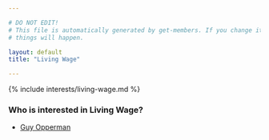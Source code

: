 ```yaml
---

# DO NOT EDIT!
# This file is automatically generated by get-members. If you change it, bad
# things will happen.

layout: default
title: "Living Wage"

---
```


{% include interests/living-wage.md %}

### Who is interested in Living Wage?


* [Guy Opperman](/members/guy-opperman.html)
